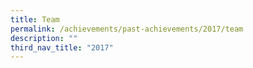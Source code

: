 ```yaml
---
title: Team
permalink: /achievements/past-achievements/2017/team
description: ""
third_nav_title: "2017"
---
```

